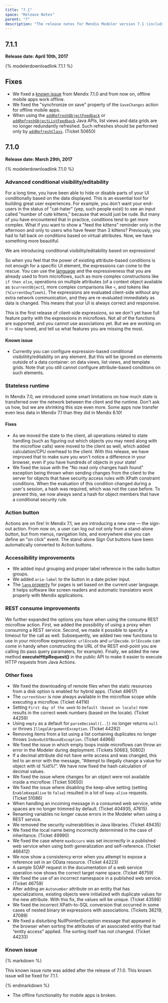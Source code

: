 ```yaml
---
title: "7.1"
space: "Release Notes"
parent: "7"
description: "The release notes for Mendix Modeler version 7.1 (including all patches) with details on new features, bug fixes, and known issues."
---
```


## 7.1.1

**Release date: April 10th, 2017**

{% modelerdownloadlink 7.1.1 %}

## Fixes

* We fixed a [known issue](#710KnownIssue) from Mendix 7.1.0 and from now on, offline mobile apps work offline.
* We fixed the "synchronize on save" property of the `SaveChanges` action for offline mobile apps.
* When using the [`addRefreshObjectFeedback`](https://apidocs.mendix.com/7/runtime/com/mendix/webui/FeedbackHelper.html#addRefreshObjectFeedback-com.mendix.systemwideinterfaces.core.IContext-com.mendix.systemwideinterfaces.core.IMendixIdentifier-) or [`addRefreshObjectListFeedback`](https://apidocs.mendix.com/7/runtime/com/mendix/webui/FeedbackHelper.html#addRefreshObjectListFeedback-com.mendix.systemwideinterfaces.core.IContext-java.util.List-) Java APIs, list views and data grids are no longer redundantly refreshed. Such refreshes should be performed only by [`addRefreshClass`](https://apidocs.mendix.com/7/runtime/com/mendix/webui/FeedbackHelper.html#addRefreshClass-com.mendix.systemwideinterfaces.core.IContext-java.lang.String-). (Ticket 50650)

## 7.1.0

**Release date: March 29th, 2017**

{% modelerdownloadlink 7.1.0 %}

### Advanced conditional visibility/editability

For a long time, you have been able to hide or disable parts of your UI conditionally based on the data displayed. This is an essential tool for building great user experiences. For example, you don't want your end-users in the status of "cat-hater" (yep, such people exist) to see an input called "number of cute kittens," because that would just be rude. But many of you have encountered that in practice, conditions tend to get more complex. What if you want to show a "feed the kittens" reminder only in the afternoon and only to users who have fewer than 3 kittens? Previously, you had to fall back on conditions based on virtual attributes. Now, we have something more beautiful.

We are introducing conditional visibility/editability based on expressions!

So when you feel that the power of existing attribute-based conditions is not enough for a specific UI element, the expressions can come to the rescue. You can use the [language](https://docs.mendix.com/refguide7/microflow-expressions) and the expressiveness that you are already used to from microflows, such as more complex constructions like `if then else`, operations on multiple attributes (of a context object available as `$currentObject`), more complex comparisons like `<`, and tokens like `[%CurrentDayTime%]`. The expressions are evaluated client-side without any extra network communication, and they are re-evaluated immediately as data is changed. This means that your UI is always correct and responsive.

This is the first release of client-side expressions, so we don't yet have full feature parity with the expressions in microflows. Not all of the functions are supported, and you cannot use associations yet. But we are working on it — stay tuned, and tell us what features you are missing the most.

#### Known issue

* Currently you can configure expression-based conditional visibilitity/editability on any element. But this will be ignored on elements outside of a data container: on data views, list views, and template grids. Note that you still cannot configure attribute-based conditions on such elements.

### Stateless runtime

In Mendix 7.0, we introduced some smart limitations on how much state is transferred over the network between the client and the runtime. Don't ask us how, but we are shrinking this size even more. Some apps now transfer even less data in Mendix 7.1 than they did in Mendix 6.10!

#### Fixes

 * As we moved the state to the client, all operations related to state handling (such as figuring out which objects you may need along with the microflow calls) were moved to the client as well, which added calculation/CPU overhead to the client. With this release, we have improved that to make sure you won't notice a difference in your browser, even if you have hundreds of objects in your state!
 * We fixed the issue with the "No read only changes hash found" exception being thrown when sending changes from the client to the server for objects that have security access rules with XPath constraint conditions. When the evaluation of this condition changed during a user's session, a hash was required, which was not the case before. To prevent this, we now always send a hash for object members that have a conditional security rule.

### Action button

Actions are on fire! In Mendix 7.1, we are introducing a new one — the sign-out action. From now on, a user can log out not only from a stand-alone button, but from menus, navigation lists, and everywhere else you can define an "on click" event. The stand-alone Sign Out buttons have been automatically converted to Action buttons.

### Accessibility improvements

* We added input grouping and proper label reference in the radio button groups.
* We added `aria-label` to the button in a date picker input.
* The [`lang` property](https://www.w3.org/International/questions/qa-lang-why.en) for pages is set based on the current user language. It helps software like screen readers and automatic translators work properly with Mendix applications.

### REST consume improvements

We further expanded the options you have when using the consume REST microflow action. First, we added the possibility of using a proxy when consuming a REST service. Second, we made it possible to specify a timeout for the call as well. Subsequently, we added two new functions to use in your microflow expressions: `urlEncode` and `urlDecode`. `UrlEncode` can come in handy when constructing the URL of the REST end-point you are calling (to pass query paramaters, for example). Finally, we added the new method **executeHttpRequest()** in the public API to make it easier to execute HTTP requests from Java Actions.

### Other fixes

* We fixed the downloading of remote files when the static resources from a disk option is enabled for hybrid apps. (Ticket 49617)
* The `currentUser` is now always available in the microflow scope while executing a microflow. (Ticket 44116)
* Setting `First day of the week` to `Default (based on locale)` now results in the correct week numbers (based on the locale). (Ticket 44259)
* Using `empty` as a default for `parseDecimal([..])` no longer returns `null` or throws `IllegalArgumentException`. (Ticket 44292)
* Removing items from a list using a list containing duplicates no longer throws `IndexOutOfBoundException`. (Ticket 44966)
* We fixed the issue in which empty loops inside microflows can throw an error in the Modeler during deployment. (Tickets 50683, 50802)
* If a decimal attribute did not have write access and was changed, this led to an error with the message, "Attempt to illegally change a value for object with id %id%!". We have now fixed the hash calculation of decimal values.
* We fixed the issue where changes for an object were not available inside a microflow. (Ticket 50650)
* We fixed the issue where disabling the keep-alive setting (setting `EnableKeepAlive` to `false`) resulted in a lot of `keep-alive` requests. (Ticket 51086)
* When handling an incoming message in a consumed web service, white spaces are no longer trimmed by default. (Ticket 404935, 47615)
* Renaming variables no longer cause errors in the Modeler when using a REST service.
* We removed the security vulnerabilities in Java libraries. (Ticket 49435)
* We fixed the local name being incorrectly determined in the case of inheritance. (Ticket 49990)
* We fixed the case where `maxOccurs` was set incorrectly in a published web service when using both generalization and self-reference. (Ticket 466412)
* We now show a consistency error when you attempt to expose a reference set in an OData resource. (Ticket 44223)
* A sample SOAP request in the documentation of a web service operation now shows the correct target name space. (Ticket 46759)
* We fixed the use of an incorrect namespace in a published web service. (Ticket 46759)
* After adding an `Autonumber` attribute on an entity that has specializations, existing objects were initialized with duplicate values for the new attribute. With this fix, the values will be unique. (Ticket 43598)
* We fixed the incorrect XPath-to-SQL conversion that occurred in some cases of nested binary `OR` expressions with associations. (Tickets 38219, 47089)
* We fixed a disturbing NullPointerException message that appeared in the browser when sorting the attributes of an associated entity that had “entity access” applied. The sorting itself has not changed. (Ticket 44233)

### Known issue<a name="710KnownIssue"></a>

<div class="alert alert-info">{% markdown %}

This known issue note was added after the release of 7.1.0. This known issue will be fixed for 7.1.1.

{% endmarkdown %}</div>

* The offline functionality for mobile apps is broken.
